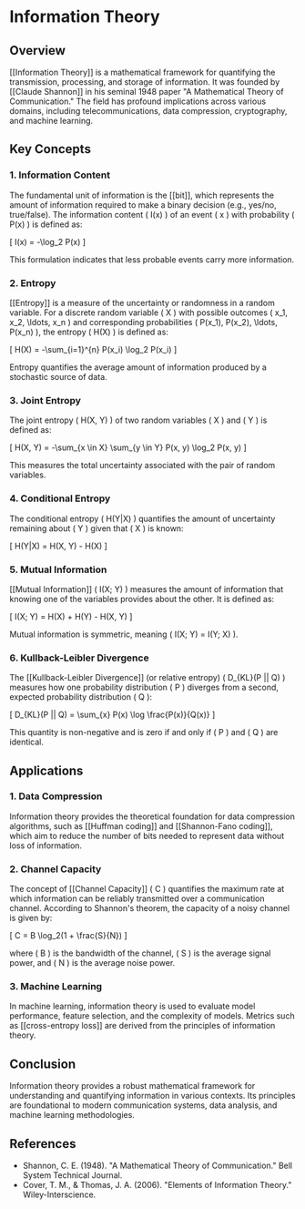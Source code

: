 
# Information Theory

## Overview
[[Information Theory]] is a mathematical framework for quantifying the transmission, processing, and storage of information. It was founded by [[Claude Shannon]] in his seminal 1948 paper "A Mathematical Theory of Communication." The field has profound implications across various domains, including telecommunications, data compression, cryptography, and machine learning.

## Key Concepts

### 1. Information Content
The fundamental unit of information is the [[bit]], which represents the amount of information required to make a binary decision (e.g., yes/no, true/false). The information content \( I(x) \) of an event \( x \) with probability \( P(x) \) is defined as:

\[
I(x) = -\log_2 P(x)
\]

This formulation indicates that less probable events carry more information.

### 2. Entropy
[[Entropy]] is a measure of the uncertainty or randomness in a random variable. For a discrete random variable \( X \) with possible outcomes \( x_1, x_2, \ldots, x_n \) and corresponding probabilities \( P(x_1), P(x_2), \ldots, P(x_n) \), the entropy \( H(X) \) is defined as:

\[
H(X) = -\sum_{i=1}^{n} P(x_i) \log_2 P(x_i)
\]

Entropy quantifies the average amount of information produced by a stochastic source of data.

### 3. Joint Entropy
The joint entropy \( H(X, Y) \) of two random variables \( X \) and \( Y \) is defined as:

\[
H(X, Y) = -\sum_{x \in X} \sum_{y \in Y} P(x, y) \log_2 P(x, y)
\]

This measures the total uncertainty associated with the pair of random variables.

### 4. Conditional Entropy
The conditional entropy \( H(Y|X) \) quantifies the amount of uncertainty remaining about \( Y \) given that \( X \) is known:

\[
H(Y|X) = H(X, Y) - H(X)
\]

### 5. Mutual Information
[[Mutual Information]] \( I(X; Y) \) measures the amount of information that knowing one of the variables provides about the other. It is defined as:

\[
I(X; Y) = H(X) + H(Y) - H(X, Y)
\]

Mutual information is symmetric, meaning \( I(X; Y) = I(Y; X) \).

### 6. Kullback-Leibler Divergence
The [[Kullback-Leibler Divergence]] (or relative entropy) \( D_{KL}(P || Q) \) measures how one probability distribution \( P \) diverges from a second, expected probability distribution \( Q \):

\[
D_{KL}(P || Q) = \sum_{x} P(x) \log \frac{P(x)}{Q(x)}
\]

This quantity is non-negative and is zero if and only if \( P \) and \( Q \) are identical.

## Applications

### 1. Data Compression
Information theory provides the theoretical foundation for data compression algorithms, such as [[Huffman coding]] and [[Shannon-Fano coding]], which aim to reduce the number of bits needed to represent data without loss of information.

### 2. Channel Capacity
The concept of [[Channel Capacity]] \( C \) quantifies the maximum rate at which information can be reliably transmitted over a communication channel. According to Shannon's theorem, the capacity of a noisy channel is given by:

\[
C = B \log_2(1 + \frac{S}{N})
\]

where \( B \) is the bandwidth of the channel, \( S \) is the average signal power, and \( N \) is the average noise power.

### 3. Machine Learning
In machine learning, information theory is used to evaluate model performance, feature selection, and the complexity of models. Metrics such as [[cross-entropy loss]] are derived from the principles of information theory.

## Conclusion
Information theory provides a robust mathematical framework for understanding and quantifying information in various contexts. Its principles are foundational to modern communication systems, data analysis, and machine learning methodologies.

## References
- Shannon, C. E. (1948). "A Mathematical Theory of Communication." Bell System Technical Journal.
- Cover, T. M., & Thomas, J. A. (2006). "Elements of Information Theory." Wiley-Interscience.
